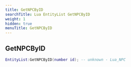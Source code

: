 ```yaml
---
title: GetNPCByID
searchTitle: Lua EntityList GetNPCByID
weight: 1
hidden: true
menuTitle: GetNPCByID
---
```

## GetNPCByID
```lua
EntityList:GetNPCByID(number id); -- unknown - Lua_NPC
```